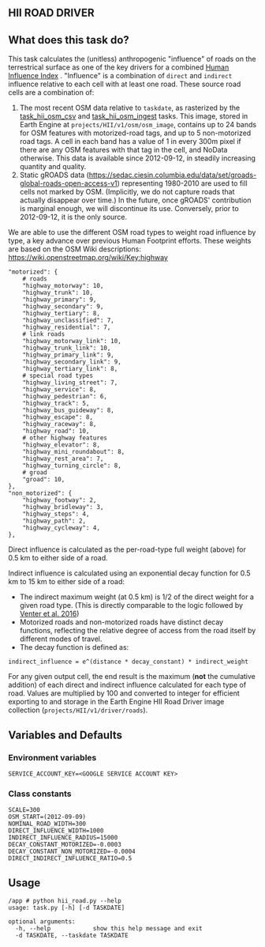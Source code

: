 HII ROAD DRIVER
---------------

## What does this task do?

This task calculates the (unitless) anthropogenic "influence" of roads on the terrestrical surface as one of the key
drivers for a combined [Human Influence Index](https://github.com/SpeciesConservationLandscapes/task_hii_weightedsum)
. "Influence" is a combination of `direct` and `indirect` influence
relative to each cell with at least one road. These source road cells are a combination of:

1. The most recent OSM data relative to `taskdate`, as rasterized by the
   [task_hii_osm_csv](https://github.com/SpeciesConservationLandscapes/task_hii_osm_csv) and
   [task_hii_osm_ingest](https://github.com/SpeciesConservationLandscapes/task_hii_osm_ingest) tasks. This image,
   stored in Earth Engine at `projects/HII/v1/osm/osm_image`, contains up to 24
   bands for OSM features with motorized-road tags, and up to 5 non-motorized road tags. A cell in each band has a
   value of 1 in every 300m pixel if there are any OSM features with that tag in the cell, and NoData otherwise.
   This data is available since 2012-09-12, in steadily increasing quantity and quality.
2. Static gROADS data (https://sedac.ciesin.columbia.edu/data/set/groads-global-roads-open-access-v1) representing
   1980-2010 are used to fill cells not marked by OSM. (Implicitly, we do not capture roads that actually disappear
   over time.) In the future, once gROADS' contribution is marginal enough, we will discontinue its use. Conversely,
   prior to 2012-09-12, it is the only source.

We are able to use the different OSM road types to weight road influence by type, a key advance over previous Human
Footprint efforts. These weights are based on the OSM Wiki descriptions: https://wiki.openstreetmap.org/wiki/Key:highway

```
"motorized": {
    # roads
    "highway_motorway": 10,
    "highway_trunk": 10,
    "highway_primary": 9,
    "highway_secondary": 9,
    "highway_tertiary": 8,
    "highway_unclassified": 7,
    "highway_residential": 7,
    # link roads
    "highway_motorway_link": 10,
    "highway_trunk_link": 10,
    "highway_primary_link": 9,
    "highway_secondary_link": 9,
    "highway_tertiary_link": 8,
    # special road types
    "highway_living_street": 7,
    "highway_service": 8,
    "highway_pedestrian": 6,
    "highway_track": 5,
    "highway_bus_guideway": 8,
    "highway_escape": 8,
    "highway_raceway": 8,
    "highway_road": 10,
    # other highway features
    "highway_elevator": 8,
    "highway_mini_roundabout": 8,
    "highway_rest_area": 7,
    "highway_turning_circle": 8,
    # groad
    "groad": 10,
},
"non_motorized": {
    "highway_footway": 2,
    "highway_bridleway": 3,
    "highway_steps": 4,
    "highway_path": 2,
    "highway_cycleway": 4,
},
```

Direct influence is calculated as the per-road-type full weight (above) for 0.5 km to either side of a road.

Indirect influence is calculated using an exponential decay function for 0.5 km to 15 km to either side of a road:

- The indirect maximum weight (at 0.5 km) is 1/2 of the direct weight for a given road type. (This is
  directly comparable to the logic followed by  
  [Venter et al. 2016](https://www.nature.com/articles/sdata201667))
- Motorized roads and non-motorized roads have distinct decay functions, reflecting the relative degree of access from
  the road itself by different modes of travel.
- The decay function is defined as:
```
indirect_influence = e^(distance * decay_constant) * indirect_weight
```

For any given output cell, the end result is the maximum (**not** the cumulative addition) of each direct and indirect
influence calculated for each type of road. Values are multiplied by 100 and converted to integer for efficient
exporting to and storage in the Earth Engine HII Road Driver image collection (`projects/HII/v1/driver/roads`).

## Variables and Defaults

### Environment variables
```
SERVICE_ACCOUNT_KEY=<GOOGLE SERVICE ACCOUNT KEY>
```

### Class constants

```
SCALE=300
OSM_START=(2012-09-09)
NOMINAL_ROAD_WIDTH=300
DIRECT_INFLUENCE_WIDTH=1000
INDIRECT_INFLUENCE_RADIUS=15000
DECAY_CONSTANT_MOTORIZED=-0.0003
DECAY_CONSTANT_NON_MOTORIZED=-0.0004
DIRECT_INDIRECT_INFLUENCE_RATIO=0.5
```

## Usage

```
/app # python hii_road.py --help
usage: task.py [-h] [-d TASKDATE]

optional arguments:
  -h, --help            show this help message and exit
  -d TASKDATE, --taskdate TASKDATE
```
